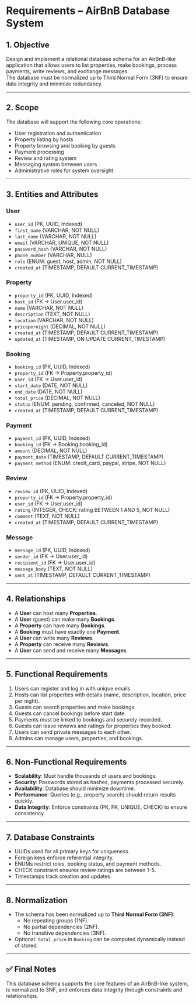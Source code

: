 # Requirements – AirBnB Database System

## 1. Objective
Design and implement a relational database schema for an AirBnB-like application that allows users to list properties, make bookings, process payments, write reviews, and exchange messages.  
The database must be normalized up to Third Normal Form (3NF) to ensure data integrity and minimize redundancy.

---

## 2. Scope
The database will support the following core operations:
- User registration and authentication
- Property listing by hosts
- Property browsing and booking by guests
- Payment processing
- Review and rating system
- Messaging system between users
- Administrative roles for system oversight

---

## 3. Entities and Attributes

### User
- `user_id` (PK, UUID, Indexed)
- `first_name` (VARCHAR, NOT NULL)
- `last_name` (VARCHAR, NOT NULL)
- `email` (VARCHAR, UNIQUE, NOT NULL)
- `password_hash` (VARCHAR, NOT NULL)
- `phone_number` (VARCHAR, NULL)
- `role` (ENUM: guest, host, admin, NOT NULL)
- `created_at` (TIMESTAMP, DEFAULT CURRENT_TIMESTAMP)

### Property
- `property_id` (PK, UUID, Indexed)
- `host_id` (FK → User.user_id)
- `name` (VARCHAR, NOT NULL)
- `description` (TEXT, NOT NULL)
- `location` (VARCHAR, NOT NULL)
- `pricepernight` (DECIMAL, NOT NULL)
- `created_at` (TIMESTAMP, DEFAULT CURRENT_TIMESTAMP)
- `updated_at` (TIMESTAMP, ON UPDATE CURRENT_TIMESTAMP)

### Booking
- `booking_id` (PK, UUID, Indexed)
- `property_id` (FK → Property.property_id)
- `user_id` (FK → User.user_id)
- `start_date` (DATE, NOT NULL)
- `end_date` (DATE, NOT NULL)
- `total_price` (DECIMAL, NOT NULL)
- `status` (ENUM: pending, confirmed, canceled, NOT NULL)
- `created_at` (TIMESTAMP, DEFAULT CURRENT_TIMESTAMP)

### Payment
- `payment_id` (PK, UUID, Indexed)
- `booking_id` (FK → Booking.booking_id)
- `amount` (DECIMAL, NOT NULL)
- `payment_date` (TIMESTAMP, DEFAULT CURRENT_TIMESTAMP)
- `payment_method` (ENUM: credit_card, paypal, stripe, NOT NULL)

### Review
- `review_id` (PK, UUID, Indexed)
- `property_id` (FK → Property.property_id)
- `user_id` (FK → User.user_id)
- `rating` (INTEGER, CHECK: rating BETWEEN 1 AND 5, NOT NULL)
- `comment` (TEXT, NOT NULL)
- `created_at` (TIMESTAMP, DEFAULT CURRENT_TIMESTAMP)

### Message
- `message_id` (PK, UUID, Indexed)
- `sender_id` (FK → User.user_id)
- `recipient_id` (FK → User.user_id)
- `message_body` (TEXT, NOT NULL)
- `sent_at` (TIMESTAMP, DEFAULT CURRENT_TIMESTAMP)

---

## 4. Relationships
- A **User** can host many **Properties**.
- A **User** (guest) can make many **Bookings**.
- A **Property** can have many **Bookings**.
- A **Booking** must have exactly one **Payment**.
- A **User** can write many **Reviews**.
- A **Property** can receive many **Reviews**.
- A **User** can send and receive many **Messages**.

---

## 5. Functional Requirements
1. Users can register and log in with unique emails.
2. Hosts can list properties with details (name, description, location, price per night).
3. Guests can search properties and make bookings.
4. Guests can cancel bookings before start date.
5. Payments must be linked to bookings and securely recorded.
6. Guests can leave reviews and ratings for properties they booked.
7. Users can send private messages to each other.
8. Admins can manage users, properties, and bookings.

---

## 6. Non-Functional Requirements
- **Scalability**: Must handle thousands of users and bookings.
- **Security**: Passwords stored as hashes, payments processed securely.
- **Availability**: Database should minimize downtime.
- **Performance**: Queries (e.g., property search) should return results quickly.
- **Data Integrity**: Enforce constraints (PK, FK, UNIQUE, CHECK) to ensure consistency.

---

## 7. Database Constraints
- UUIDs used for all primary keys for uniqueness.
- Foreign keys enforce referential integrity.
- ENUMs restrict roles, booking status, and payment methods.
- CHECK constraint ensures review ratings are between 1–5.
- Timestamps track creation and updates.

---

## 8. Normalization
- The schema has been normalized up to **Third Normal Form (3NF)**:
  - No repeating groups (1NF).
  - No partial dependencies (2NF).
  - No transitive dependencies (3NF).
- Optional: `total_price` in `Booking` can be computed dynamically instead of stored.

---

## ✅ Final Notes
This database schema supports the core features of an AirBnB-like system, is normalized to 3NF, and enforces data integrity through constraints and relationships.
